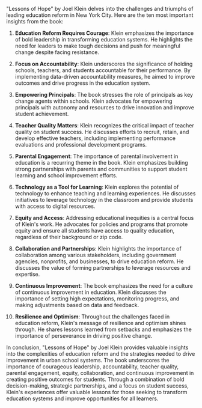 "Lessons of Hope" by Joel Klein delves into the challenges and triumphs of leading education reform in New York City. Here are the ten most important insights from the book:

1. **Education Reform Requires Courage**: Klein emphasizes the importance of bold leadership in transforming education systems. He highlights the need for leaders to make tough decisions and push for meaningful change despite facing resistance.

2. **Focus on Accountability**: Klein underscores the significance of holding schools, teachers, and students accountable for their performance. By implementing data-driven accountability measures, he aimed to improve outcomes and drive progress in the education system.

3. **Empowering Principals**: The book stresses the role of principals as key change agents within schools. Klein advocates for empowering principals with autonomy and resources to drive innovation and improve student achievement.

4. **Teacher Quality Matters**: Klein recognizes the critical impact of teacher quality on student success. He discusses efforts to recruit, retain, and develop effective teachers, including implementing performance evaluations and professional development programs.

5. **Parental Engagement**: The importance of parental involvement in education is a recurring theme in the book. Klein emphasizes building strong partnerships with parents and communities to support student learning and school improvement efforts.

6. **Technology as a Tool for Learning**: Klein explores the potential of technology to enhance teaching and learning experiences. He discusses initiatives to leverage technology in the classroom and provide students with access to digital resources.

7. **Equity and Access**: Addressing educational inequities is a central focus of Klein's work. He advocates for policies and programs that promote equity and ensure all students have access to quality education, regardless of their background or zip code.

8. **Collaboration and Partnerships**: Klein highlights the importance of collaboration among various stakeholders, including government agencies, nonprofits, and businesses, to drive education reform. He discusses the value of forming partnerships to leverage resources and expertise.

9. **Continuous Improvement**: The book emphasizes the need for a culture of continuous improvement in education. Klein discusses the importance of setting high expectations, monitoring progress, and making adjustments based on data and feedback.

10. **Resilience and Optimism**: Throughout the challenges faced in education reform, Klein's message of resilience and optimism shines through. He shares lessons learned from setbacks and emphasizes the importance of perseverance in driving positive change.

In conclusion, "Lessons of Hope" by Joel Klein provides valuable insights into the complexities of education reform and the strategies needed to drive improvement in urban school systems. The book underscores the importance of courageous leadership, accountability, teacher quality, parental engagement, equity, collaboration, and continuous improvement in creating positive outcomes for students. Through a combination of bold decision-making, strategic partnerships, and a focus on student success, Klein's experiences offer valuable lessons for those seeking to transform education systems and improve opportunities for all learners.